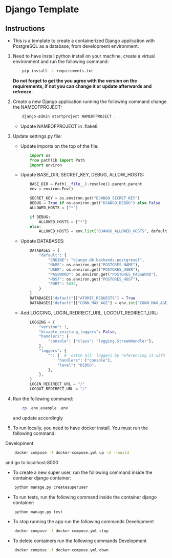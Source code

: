 # Django Template

## Instructions

- This is a template to create a containerized Django application with PostgreSQL as a database, from development environment.

1. Need to have install python install on your machine, create a virtual environment and run the following command:

    ```bash
        pip install -r requirements.txt
    ```

    **Do not forget to get the you agree with the version on the requirements, if not you can change it or update afterwards and refreeze.**

2. Create a new Django application running the following command change the NAMEOFPROJECT:

    ```bash
        django-admin startproject NAMEOFPROJECT .
    ```

    - Update NAMEOFPROJECT in .flake8

3. Update settings.py file:

    - Update imports on the top of the file:

        ```py
            import os
            from pathlib import Path
            import environ
        ```

    - Update BASE_DIR, SECRET_KEY, DEBUG, ALLOW_HOSTS:

        ```py
            BASE_DIR = Path(__file__).resolve().parent.parent
            env = environ.Env()

            SECRET_KEY = os.environ.get("DJANGO_SECRET_KEY")
            DEBUG = True if os.environ.get("DJANGO_DEBUG") else False
            ALLOWED_HOSTS = ["*"]

            if DEBUG:
                ALLOWED_HOSTS = ["*"]
            else:
                ALLOWED_HOSTS = env.list("DJANGO_ALLOWED_HOSTS", default=["example.com"])  # type: ignore
        ```

    - Update DATABASES:

        ```py
            DATABASES = {
                "default": {
                    "ENGINE": "django.db.backends.postgresql",
                    "NAME": os.environ.get("POSTGRES_NAME"),
                    "USER": os.environ.get("POSTGRES_USER"),
                    "PASSWORD": os.environ.get("POSTGRES_PASSWORD"),
                    "HOST": os.environ.get("POSTGRES_HOST"),
                    "PORT": 5432,
                }
            }
            DATABASES["default"]["ATOMIC_REQUESTS"] = True
            DATABASES["default"]["CONN_MAX_AGE"] = env.int("CONN_MAX_AGE", default=60)  # type: ignore
        ```

    - Add LOGGING, LOGIN_REDIRECT_URL, LOGOUT_REDIRECT_URL:

        ```py
            LOGGING = {
                "version": 1,
                "disable_existing_loggers": False,
                "handlers": {
                    "console": {"class": "logging.StreamHandler"},
                },
                "loggers": {
                    "": {  # 'catch all' loggers by referencing it with the empty string
                        "handlers": ["console"],
                        "level": "DEBUG",
                    },
                },
            }
            LOGIN_REDIRECT_URL = "/"
            LOGOUT_REDIRECT_URL = "/"
        ```

4. Run the following command:

    ```bash
        cp .env.example .env
    ```

    and update accordingly

5. To run locally, you need to have docker install. You must run the following command:

Development

```bash
    docker compose -f docker-compose.yml up -d --build
```

and go to localhost:8000

- To create a new super user, run the following command inside the container django container:

```bash
    python manage.py createsuperuser
```

- To run tests, run the following command inside the container django container:

```bash
    python manage.py test
```

- To stop running the app run the following commands
Development

```bash
    docker compose -f docker-compose.yml stop
```

- To delete containers run the following commands
Development

```bash
    docker compose -f docker-compose.yml down
```
